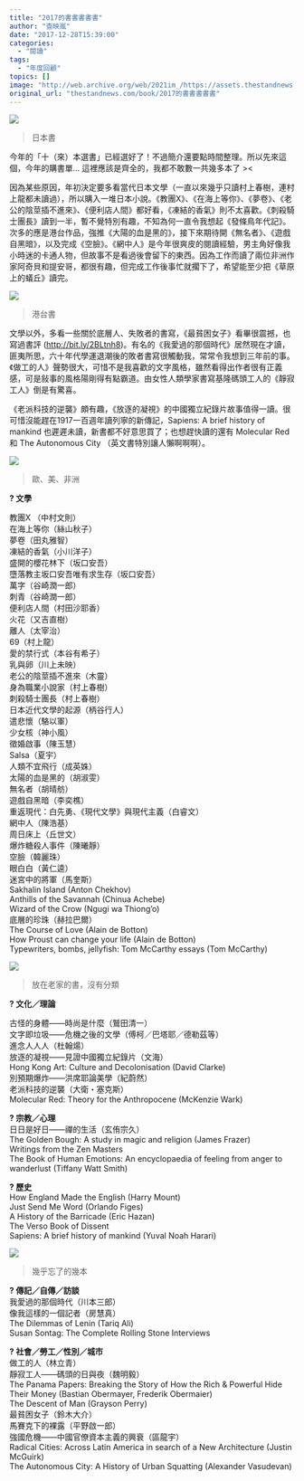 ```yaml
---
title: "2017的書書書書書"
author: "查映嵐"
date: "2017-12-28T15:39:00"
categories:
  - "閱讀"
tags:
  - "年度回顧"
topics: []
image: "http://web.archive.org/web/2021im_/https://assets.thestandnews.com/media/photos/26197708_1794749917201956_5987415744822652576_o_FD0wp.jpg"
original_url: "thestandnews.com/book/2017的書書書書書"
---
```

![](http://web.archive.org/web/2021im_/https://assets.thestandnews.com/media/photos/26197708_1794749917201956_5987415744822652576_o_FD0wp.jpg)
> 日本書

今年的「十（來）本選書」已經選好了！不過簡介還要點時間整理。所以先來這個，今年的購書單... 這裡應該是齊全的，我都不敢數一共幾多本了 ><

因為某些原因，年初決定要多看當代日本文學（一直以來幾乎只讀村上春樹，連村上龍都未讀過），所以購入一堆日本小說。《教團X》、《在海上等你》、《夢卷》、《老公的陰莖插不進來》、《便利店人間》都好看，《凍結的香氣》則不太喜歡。《刺殺騎士團長》讀到一半，暫不覺特別有趣，不知為何一直令我想起《發條鳥年代記》。次多的應是港台作品，強推《大陽的血是黑的》，接下來期待開《無名者》、《遊戲自黑暗》，以及完成《空臉》。《網中人》是今年很爽皮的閱讀經驗，男主角好像我小時迷的卡通人物，但故事不是看過後會留下的東西。因為工作而讀了兩位非洲作家阿奇貝和提安哥，都很有趣，但完成工作後事忙就擱下了，希望能至少把《草原上的蟻丘》讀完。

![](http://web.archive.org/web/2021im_/https://assets.thestandnews.com/media/photos/26173367_1794749920535289_4540144306737079695_o_ZJars.jpg)
> 港台書

文學以外，多看一些關於底層人、失敗者的書寫，《最貧困女子》看畢很震撼，也寫過書評 (http://bit.ly/2BLtnh8)。有名的《我愛過的那個時代》居然現在才讀，匪夷所思，六十年代學運退潮後的敗者書寫很觸動我，常常令我想到三年前的事。《做工的人》聲勢很大，可惜不是我喜歡的文字風格，雖然看得出作者很有正義感，可是敍事的風格陽剛得有點霸道。由女性人類學家書寫基隆碼頭工人的《靜寂工人》倒是有驚喜。

《老派科技的逆襲》頗有趣，《放逐的凝視》的中國獨立紀錄片故事值得一讀。很可惜沒能趕在1917一百週年讀列寧的新傳記，Sapiens: A brief history of mankind 也遲遲未讀，新書都不好意思買了；也想趕快讀的還有 Molecular Red 和 The Autonomous City （英文書特別讓人懶啊啊啊）。

![](http://web.archive.org/web/2021im_/https://assets.thestandnews.com/media/photos/26171251_1794749907201957_6451751144153104471_o_o0k5K.jpg)
> 歐、美、非洲

**? 文學**

教團X （中村文則）  
在海上等你（絲山秋子）  
夢卷（田丸雅智）  
凍結的香氣（小川洋子）  
盛開的櫻花林下（坂口安吾）  
墮落教主坂口安吾唯有求生存（坂口安吾）  
萬字（谷崎潤一郎）  
刺青（谷崎潤一郎）  
便利店人間（村田沙耶香）  
火花（又吉直樹）  
離人（太宰治）  
69（村上龍）  
愛的禁行式（本谷有希子）  
乳與卵（川上未映）  
老公的陰莖插不進來（木靈）  
身為職業小說家（村上春樹）  
刺殺騎士團長（村上春樹）  
日本近代文學的起源（柄谷行人）  
遣悲懷（駱以軍）  
少女核（神小風）  
徵婚啟事（陳玉慧）  
Salsa（夏宇）  
人類不宜飛行（成英姝）  
太陽的血是黑的（胡淑雯）  
無名者（胡晴舫）  
遊戲自黑暗（李奕樵）  
重返現代：白先勇、《現代文學》與現代主義（白睿文）  
網中人（陳浩基）  
周日床上（丘世文）  
爆炸糖殺人事件（陳曦靜）  
空臉（韓麗珠）  
眼白白（黃仁逵）  
迷宮中的將軍（馬奎斯）  
Sakhalin Island (Anton Chekhov)   
Anthills of the Savannah (Chinua Achebe)  
Wizard of the Crow (Ngugi wa Thiong’o)  
底層的珍珠（赫拉巴爾）  
The Course of Love (Alain de Botton)  
How Proust can change your life (Alain de Botton)   
Typewriters, bombs, jellyfish: Tom McCarthy essays (Tom McCarthy)

![](http://web.archive.org/web/2021im_/https://assets.thestandnews.com/media/photos/25790985_1794749900535291_2405361898588335965_o_UCO1i.jpg)
> 放在老家的書，沒有分類

**? 文化／理論**

古怪的身體——時尚是什麼（鷲田清一）  
文字即垃圾——危機之後的文學（傅柯／巴塔耶／德勒茲等）  
進念人人人（杜翰煬）  
放逐的凝視——見證中國獨立紀錄片（文海）  
Hong Kong Art: Culture and Decolonisation (David Clarke)  
別預期爆炸——洪席耶論美學（紀蔚然）  
老派科技的逆襲（大衛・塞克斯）  
Molecular Red: Theory for the Anthropocene (McKenzie Wark)

**? 宗教／心理**  
日日是好日——禪的生活（玄侑宗久）  
The Golden Bough: A study in magic and religion (James Frazer)  
Writings from the Zen Masters  
The Book of Human Emotions: An encyclopaedia of feeling from anger to wanderlust (Tiffany Watt Smith)

**? 歷史**  
How England Made the English (Harry Mount)  
Just Send Me Word (Orlando Figes)  
A History of the Barricade (Eric Hazan)  
The Verso Book of Dissent  
Sapiens: A brief history of mankind (Yuval Noah Harari)

![](http://web.archive.org/web/2021im_/https://assets.thestandnews.com/media/photos/26165793_1794749903868624_5478327107381757368_n_PrRS4.jpg)
> 幾乎忘了的幾本

**? 傳記／自傳／訪談**  
我愛過的那個時代（川本三郎）  
像我這樣的一個記者（房慧真）  
The Dilemmas of Lenin (Tariq Ali)   
Susan Sontag: The Complete Rolling Stone Interviews

**? 社會／勞工／性別／城市**  
做工的人（林立青）  
靜寂工人——碼頭的日與夜（魏明毅）  
The Panama Papers: Breaking the Story of How the Rich & Powerful Hide Their Money (Bastian Obermayer, Frederik Obermaier)  
The Descent of Man (Grayson Perry)  
最貧困女子（鈴木大介）  
馬賽克下的裸露（平野啟一郎）  
強國危機——中國官僚資本主義的興衰（區龍宇）  
Radical Cities: Across Latin America in search of a New Architecture (Justin McGuirk)   
The Autonomous City: A History of Urban Squatting (Alexander Vasudevan)